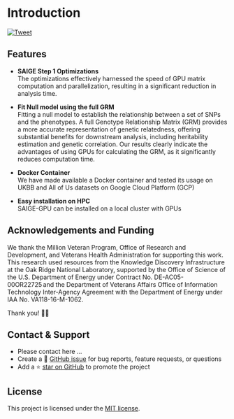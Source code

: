 # Introduction

[![Tweet](https://img.shields.io/twitter/url/http/shields.io.svg?style=social)](https://twitter.com/intent/tweet?url=https%3A%2F%2Fgithub.com%2Fjhildenbiddle%2Fdocsify-themeable&hashtags=css,docsify,developers,frontend)

## Features

- **SAIGE Step 1 Optimizations**<br>
  The optimizations effectively harnessed the speed of GPU matrix computation and parallelization, resulting in a significant reduction in analysis time. 

- **Fit Null model using the full GRM**<br>
  Fitting a null model to establish the relationship between a set of SNPs and the phenotypes. A full Genotype Relationship Matrix (GRM) provides a more accurate representation of genetic relatedness, offering substantial benefits for downstream analysis, including heritability estimation and genetic correlation. Our results clearly indicate the advantages of using GPUs for calculating the GRM, as it significantly reduces computation time.  

- **Docker Container**<br>
  We have made available a Docker container and tested its usage on UKBB and All of Us datasets on Google Cloud Platform (GCP)

- **Easy installation on HPC**<br>
  SAIGE-GPU can be installed on a local cluster with GPUs


## Acknowledgements and Funding

We thank the Million Veteran Program, Office of Research and Development, and Veterans Health Administration for supporting this work. 
This research used resources from the Knowledge Discovery Infrastructure at the Oak Ridge National Laboratory, supported by the Office of Science of the U.S. Department of Energy under Contract No. DE-AC05-00OR22725 and the Department of Veterans Affairs Office of Information Technology Inter-Agency Agreement with the Department of Energy under IAA No. VA118-16-M-1062.

Thank you! 🙏🏻


## Contact & Support

- Please contact here ...
- Create a 💬 [GitHub issue](https://github.com/exascale-genomics/SAIGE-GPU/issues) for bug reports, feature requests, or questions
- Add a ⭐️ [star on GitHub](https://github.com/exascale-genomics/SAIGE-GPU) to promote the project

## License

This project is licensed under the [MIT license](https://github.com/jhildenbiddle/docsify-themeable/blob/master/LICENSE).

